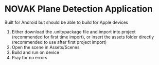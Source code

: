 # NOVAK Plane Detection Application

Built for Android but should be able to build for Apple devices

1. Either download the .unitypackage file and import into project (recommended for first time import), or insert the assets folder directly (recommended to use after first project import)
2. Open the scene in Assets/Scenes
3. Build and run on device
4. Pray for no errors
